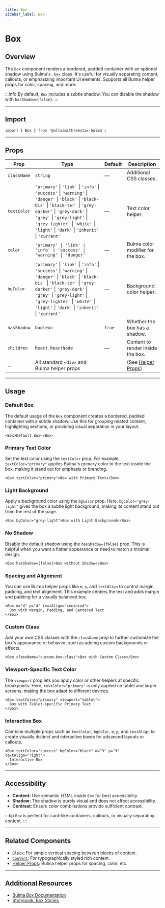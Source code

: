 ```yaml
---
title: Box
sidebar_label: Box
---
```


# Box

## Overview

The `Box` component renders a bordered, padded container with an optional shadow using Bulma's `.box` class. It's useful for visually separating content, callouts, or emphasizing important UI elements. Supports all Bulma helper props for color, spacing, and more.

:::info
By default, `Box` includes a subtle shadow. You can disable the shadow with `hasShadow={false}`.
:::

---

## Import

```tsx
import { Box } from '@allxsmith/bestax-bulma';
```

---

## Props

| Prop        | Type                                                                                                                                                                                                                                                                                     | Default | Description                                      |
| ----------- | ---------------------------------------------------------------------------------------------------------------------------------------------------------------------------------------------------------------------------------------------------------------------------------------- | ------- | ------------------------------------------------ |
| `className` | `string`                                                                                                                                                                                                                                                                                 | —       | Additional CSS classes.                          |
| `textColor` | `'primary'` \| `'link'` \| `'info'` \| `'success'` \| `'warning'` \| `'danger'` \| `'black'` \| `'black-bis'` \| `'black-ter'` \| `'grey-darker'` \| `'grey-dark'` \| `'grey'` \| `'grey-light'` \| `'grey-lighter'` \| `'white'` \| `'light'` \| `'dark'` \| `'inherit'` \| `'current'` | —       | Text color helper.                               |
| `color`     | `'primary' \| 'link' \| 'info' \| 'success' \| 'warning' \| 'danger'`                                                                                                                                                                                                                    | —       | Bulma color modifier for the box.                |
| `bgColor`   | `'primary'` \| `'link'` \| `'info'` \| `'success'` \| `'warning'` \| `'danger'` \| `'black'` \| `'black-bis'` \| `'black-ter'` \| `'grey-darker'` \| `'grey-dark'` \| `'grey'` \| `'grey-light'` \| `'grey-lighter'` \| `'white'` \| `'light'` \| `'dark'` \| `'inherit'` \| `'current'` | —       | Background color helper.                         |
| `hasShadow` | `boolean`                                                                                                                                                                                                                                                                                | `true`  | Whether the box has a shadow.                    |
| `children`  | `React.ReactNode`                                                                                                                                                                                                                                                                        | —       | Content to render inside the box.                |
| ...         | All standard `<div>` and Bulma helper props                                                                                                                                                                                                                                              |         | (See [Helper Props](../helpers/usebulmaclasses)) |

---

## Usage

### Default Box

The default usage of the `Box` component creates a bordered, padded container with a subtle shadow. Use this for grouping related content, highlighting sections, or providing visual separation in your layout.

```tsx live
<Box>Default Box</Box>
```

### Primary Text Color

Set the text color using the `textColor` prop. For example, `textColor="primary"` applies Bulma's primary color to the text inside the box, making it stand out for emphasis or branding.

```tsx live
<Box textColor="primary">Box with Primary Text</Box>
```

### Light Background

Apply a background color using the `bgColor` prop. Here, `bgColor="grey-light"` gives the box a subtle light background, making its content stand out from the rest of the page.

```tsx live
<Box bgColor="grey-light">Box with Light Background</Box>
```

### No Shadow

Disable the default shadow using the `hasShadow={false}` prop. This is helpful when you want a flatter appearance or need to match a minimal design.

```tsx live
<Box hasShadow={false}>Box without Shadow</Box>
```

### Spacing and Alignment

You can use Bulma helper props like `m`, `p`, and `textAlign` to control margin, padding, and text alignment. This example centers the text and adds margin and padding for a visually balanced box.

```tsx live
<Box m="4" p="4" textAlign="centered">
  Box with Margin, Padding, and Centered Text
</Box>
```

### Custom Class

Add your own CSS classes with the `className` prop to further customize the box's appearance or behavior, such as adding custom backgrounds or effects.

```tsx live
<Box className="custom-box-class">Box with Custom Class</Box>
```

### Viewport-Specific Text Color

The `viewport` prop lets you apply color or other helpers at specific breakpoints. Here, `textColor="primary"` is only applied on tablet and larger screens, making the box adapt to different devices.

```tsx live
<Box textColor="primary" viewport="tablet">
  Box with Tablet-specific Primary Text
</Box>
```

### Interactive Box

Combine multiple props such as `textColor`, `bgColor`, `m`, `p`, and `textAlign` to create visually distinct and interactive boxes for advanced layouts or callouts.

```tsx live
<Box textColor="success" bgColor="black" m="3" p="3" textAlign="right">
  Interactive Box
</Box>
```

---

## Accessibility

- **Content:** Use semantic HTML inside `Box` for best accessibility.
- **Shadow:** The shadow is purely visual and does not affect accessibility.
- **Contrast:** Ensure color combinations provide sufficient contrast.

:::tip
`Box` is perfect for card-like containers, callouts, or visually separating content.
:::

---

## Related Components

- [`Block`](./block.md): For simple vertical spacing between blocks of content.
- [`Content`](./content.md): For typographically styled rich content.
- [Helper Props](../helpers/usebulmaclasses.md): Bulma helper props for spacing, color, etc.

---

## Additional Resources

- [Bulma Box Documentation](https://bulma.io/documentation/elements/box/)
- [Storybook: Box Stories](https://bestax.io/storybook/?path=/story/elements-box--default)
